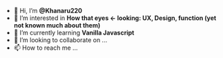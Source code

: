 - 👋 Hi, I’m **@Khanaru220**
- 👀 I’m interested in **How that eyes ← looking: UX, Design, function (yet not known much about them)**
- 🌱 I’m currently learning **Vanilla Javascript**
- 💞️ I’m looking to collaborate on ...
- 📫 How to reach me ...

<!---
Khanaru220/Khanaru220 is a ✨ special ✨ repository because its `README.md` (this file) appears on your GitHub profile.
You can click the Preview link to take a look at your changes.
--->
